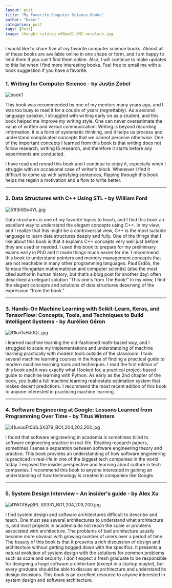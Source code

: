 ```yaml
---
layout: post
title: "My Favorite Computer Science Books"
author: "Naser"
categories: post
tags: [Post]
image: thought-catalog-o0Qqw21-0NI-unsplash.jpg
---
```



I would like to share five of my favorite computer science books.  Almost all of these books are available online in one shape or form, and I am happy to lend them if you can't find them online.  Also, I will continue to make updates to this list when I find more interesting books.  Feel free to email me with a book suggestion if you have a favorite.



### 1. Writing for Computer Science - by Justin Zobel
![book1]({{site.baseurl}}/assets/img/41MPnKbYmJL._SX331_BO1,204,203,200_.jpg)

This book was recommended by one of my mentors many years ago, and I was too busy to read it for a couple of years (regrettably).  As a second language speaker, I struggled with writing early on as a student, and this book helped me improve my writing style. One can never overestimate the value of written and verbal communication.  Writing is beyond recording information, it is a form of systematic thinking, and it helps us process and understand complicated concepts that we cannot perceive otherwise.  One of the important concepts I learned from this book is that writing does not follow research, writing IS research, and therefore it starts before any experiments are conducted.  

I have read and reread this book and I continue to enjoy it, especially when I struggle with an occasional case of writer's block. Whenever I find it difficult to come up with satisfying sentences, flipping through this book helps me regain a motivation and a flow to write better.  

---

### 2. Data Structures with C++ Using STL - by William Ford
![51f3r8Sv4YL.jpg]({{site.baseurl}}/assets/img/51f3r8Sv4YL.jpg)

Data structures is one of my favorite topics to teach, and I find this book an excellent way to understand the elegant concepts using C++.  In my view, and I realize that this might be a controversial view, C++ is the most suitable language to learn data structures deeply and fully.  One of the things that I like about this book is that it explains C++ concepts very well just before they are used or needed.  I used this book to prepare for my preliminary exams early in PhD and it made things much easier for me.  I recommend this book to understand pointers and memory management concepts that are not reachable in many other programming languages.  Paul Erdős, the famous Hungarian mathematician and computer scientist (also the most cited author in human history, but that’s a blog post for another day) often described an elegant solution “This one's from The Book!” In my view, I find the elegant concepts and solutions of data structures deserving of the expression “from the book.”

---

### 3. Hands-On Machine Learning with Scikit-Learn, Keras, and TensorFlow: Concepts, Tools, and Techniques to Build Intelligent Systems - by Aurélien Géron
![81kv0vHJ0QL.jpg]({{site.baseurl}}/assets/img/81kv0vHJ0QL.jpg)

I learned machine learning the old-fashioned math-based way, and I struggled to scale my implementations and understanding of machine learning practically with modern tools outside of the classroom.  I took several machine learning courses in the hope of finding a practical guide to modern machine learning tools and techniques.  I read the first edition of this book and it was exactly what I looked for, a practical project-based guide to machine learning with Python.  As early as the 2nd chapter of the book, you build a full machine learning real-estate estimation system that makes decent predictions.  I recommend the most recent edition of this book to anyone interested in practicing machine learning.

---

### 4. Software Engineering at Google: Lessons Learned from Programming Over Time - by Titus Winters
![41uvuuFt06S._SX379_BO1,204,203,200_.jpg]({{site.baseurl}}/assets/img/41uvuuFt06S._SX379_BO1,204,203,200_.jpg)

I found that software engineering in academia is sometimes blind to software engineering practice in real-life.  Reading research papers, sometimes I sense a separation between software engineering theory and practice.  This book provides an understanding of how software engineering is practiced in real-life in one of the biggest tech companies in the world today.  I enjoyed the insider perspective and learning about culture in tech companies.  I recommend this book to anyone interested in gaining an understanding of how technology is created in companies like Google. 

---

### 5. System Design Interview – An insider's guide - by Alex Xu
![41WOfByjSPL._SX331_BO1,204,203,200_.jpg]({{site.baseurl}}/assets/img/41WOfByjSPL._SX331_BO1,204,203,200_.jpg)

I find system design and software architectures difficult to describe and teach.  One must see several architectures to understand what architecture is, and most projects in academia do not reach the scale or problems associated with architecture.  The problems of bad architecture usually become more obvious with growing number of users over a period of time.  The beauty of this book is that it presents a rich discussion of design and architecture without getting bogged down with the specifics.  It presents a natural evolution of system design with the solutions for common problems such as scale and security.  I don’t expect a fresh graduate to be responsible for designing a huge software architecture (except in a startup maybe), but every graduate should be able to discuss an architecture and understand its design decisions.  This book is an excellent resource to anyone interested in system design and software architecture.
